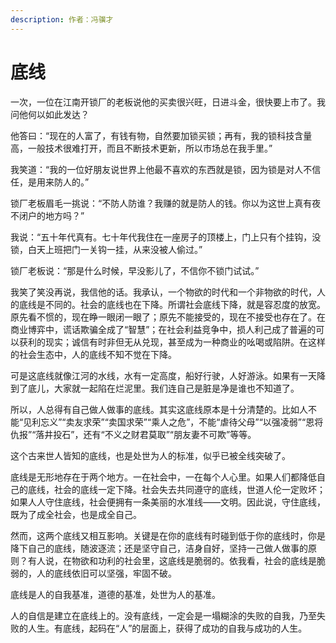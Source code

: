 ```yaml
---
description: 作者：冯骥才
---
```


# 底线

一次，一位在江南开锁厂的老板说他的买卖很兴旺，日进斗金，很快要上市了。我问他何以如此发达？

他答曰：“现在的人富了，有钱有物，自然要加锁买锁；再有，我的锁科技含量高，一般技术很难打开，而且不断技术更新，所以市场总在我手里。”

我笑道：“我的一位好朋友说世界上他最不喜欢的东西就是锁，因为锁是对人不信任，是用来防人的。”

锁厂老板眉毛一挑说：“不防人防谁？我赚的就是防人的钱。你以为这世上真有夜不闭户的地方吗？”

我说：“五十年代真有。七十年代我住在一座房子的顶楼上，门上只有个挂钩，没锁，白天上班把门一关钩一挂，从来没被人偷过。”

锁厂老板说：“那是什么时候，早没影儿了，不信你不锁门试试。”

我笑了笑没再说，我信他的话。我承认，一个物欲的时代和一个非物欲的时代，人的底线是不同的。社会的底线也在下降。所谓社会底线下降，就是容忍度的放宽。原先看不惯的，现在睁一眼闭一眼了；原先不能接受的，现在不接受也存在了。在商业博弈中，谎话欺骗全成了“智慧”；在社会利益竞争中，损人利己成了普遍的可以获利的现实；诚信有时非但无从兑现，甚至成为一种商业的吆喝或陷阱。在这样的社会生态中，人的底线不知不觉在下降。

可是这底线就像江河的水线，水有一定高度，船好行驶，人好游泳。如果有一天降到了底儿，大家就一起陷在烂泥里。我们连自己是脏是净是谁也不知道了。

所以，人总得有自己做人做事的底线。其实这底线原本是十分清楚的。比如人不能“见利忘义”“卖友求荣”“卖国求荣”“乘人之危”，不能“虐待父母”“以强凌弱”“恩将仇报”“落井投石”，还有“不义之财君莫取”“朋友妻不可欺”等等。

这个古来世人皆知的底线，也是处世为人的标准，似乎已被全线突破了。

底线是无形地存在于两个地方。一在社会中，一在每个人心里。如果人们都降低自己的底线，社会的底线一定下降。社会失去共同遵守的底线，世道人伦一定败坏；如果人人守住底线，社会便拥有一条美丽的水准线——文明。因此说，守住底线，既为了成全社会，也是成全自己。

然而，这两个底线又相互影响。关键是在你的底线有时碰到低于你的底线时，你是降下自己的底线，随波逐流；还是坚守自己，洁身自好，坚持一己做人做事的原则？有人说，在物欲和功利的社会里，这底线是脆弱的。依我看，社会的底线是脆弱的，人的底线依旧可以坚强，牢固不破。

底线是人的自我基准，道德的基准，处世为人的基准。

人的自信是建立在底线上的。没有底线，一定会是一塌糊涂的失败的自我，乃至失败的人生。有底线，起码在“人”的层面上，获得了成功的自我与成功的人生。
